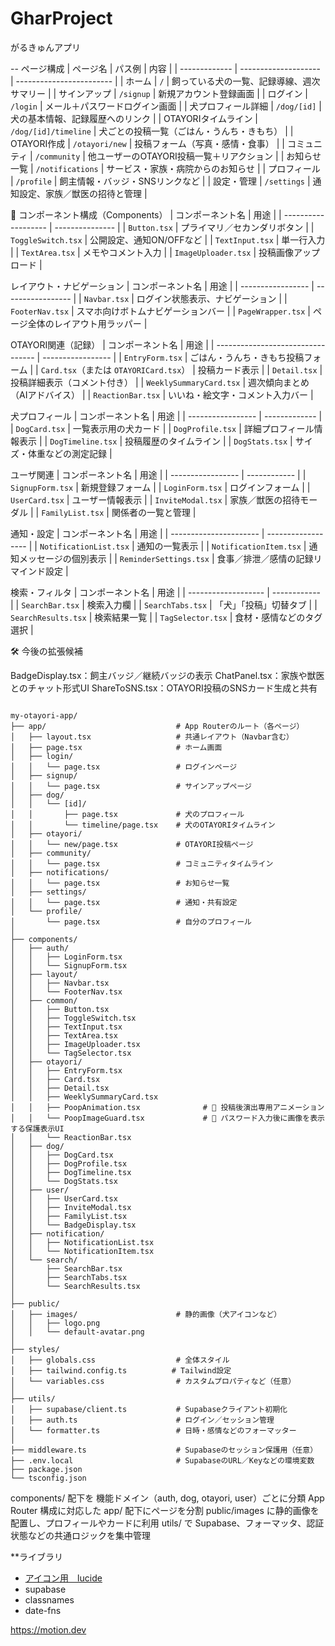 # GharProject
がるきゅんアプリ

--
ページ構成
| ページ名          | パス例                  | 内容                       |
| ------------- | -------------------- | ------------------------ |
| ホーム           | `/`                  | 飼っている犬の一覧、記録導線、週次サマリー    |
| サインアップ        | `/signup`            | 新規アカウント登録画面              |
| ログイン          | `/login`             | メール＋パスワードログイン画面          |
| 犬プロフィール詳細     | `/dog/[id]`          | 犬の基本情報、記録履歴へのリンク         |
| OTAYORIタイムライン | `/dog/[id]/timeline` | 犬ごとの投稿一覧（ごはん・うんち・きもち）    |
| OTAYORI作成     | `/otayori/new`       | 投稿フォーム（写真・感情・食事）         |
| コミュニティ        | `/community`         | 他ユーザーのOTAYORI投稿一覧＋リアクション |
| お知らせ一覧        | `/notifications`     | サービス・家族・病院からのお知らせ        |
| プロフィール        | `/profile`           | 飼主情報・バッジ・SNSリンクなど        |
| 設定・管理         | `/settings`          | 通知設定、家族／獣医の招待と管理         |

🧩 コンポーネント構成（Components）
| コンポーネント名            | 用途              |
| ------------------- | --------------- |
| `Button.tsx`        | プライマリ／セカンダリボタン  |
| `ToggleSwitch.tsx`  | 公開設定、通知ON/OFFなど |
| `TextInput.tsx`     | 単一行入力           |
| `TextArea.tsx`      | メモやコメント入力       |
| `ImageUploader.tsx` | 投稿画像アップロード      |

レイアウト・ナビゲーション
| コンポーネント名          | 用途                |
| ----------------- | ----------------- |
| `Navbar.tsx`      | ログイン状態表示、ナビゲーション  |
| `FooterNav.tsx`   | スマホ向けボトムナビゲーションバー |
| `PageWrapper.tsx` | ページ全体のレイアウト用ラッパー  |


OTAYORI関連（記録）
| コンポーネント名                          | 用途                |
| --------------------------------- | ----------------- |
| `EntryForm.tsx`                   | ごはん・うんち・きもち投稿フォーム |
| `Card.tsx`（または `OTAYORICard.tsx`） | 投稿カード表示           |
| `Detail.tsx`                      | 投稿詳細表示（コメント付き）    |
| `WeeklySummaryCard.tsx`           | 週次傾向まとめ（AIアドバイス）  |
| `ReactionBar.tsx`                 | いいね・絵文字・コメント入力バー  |


犬プロフィール
| コンポーネント名          | 用途            |
| ----------------- | ------------- |
| `DogCard.tsx`     | 一覧表示用の犬カード    |
| `DogProfile.tsx`  | 詳細プロフィール情報表示  |
| `DogTimeline.tsx` | 投稿履歴のタイムライン   |
| `DogStats.tsx`    | サイズ・体重などの測定記録 |

ユーザ関連
| コンポーネント名          | 用途           |
| ----------------- | ------------ |
| `SignupForm.tsx`  | 新規登録フォーム     |
| `LoginForm.tsx`   | ログインフォーム     |
| `UserCard.tsx`    | ユーザー情報表示     |
| `InviteModal.tsx` | 家族／獣医の招待モーダル |
| `FamilyList.tsx`  | 関係者の一覧と管理    |

通知・設定
| コンポーネント名               | 用途                 |
| ---------------------- | ------------------ |
| `NotificationList.tsx` | 通知の一覧表示            |
| `NotificationItem.tsx` | 通知メッセージの個別表示       |
| `ReminderSettings.tsx` | 食事／排泄／感情の記録リマインド設定 |


検索・フィルタ
| コンポーネント名            | 用途           |
| ------------------- | ------------ |
| `SearchBar.tsx`     | 検索入力欄        |
| `SearchTabs.tsx`    | 「犬」「投稿」切替タブ  |
| `SearchResults.tsx` | 検索結果一覧       |
| `TagSelector.tsx`   | 食材・感情などのタグ選択 |

🛠️ 今後の拡張候補

BadgeDisplay.tsx：飼主バッジ／継続バッジの表示
ChatPanel.tsx：家族や獣医とのチャット形式UI
ShareToSNS.tsx：OTAYORI投稿のSNSカード生成と共有


<pre><code>
my-otayori-app/
├── app/                             # App Routerのルート（各ページ）
│   ├── layout.tsx                   # 共通レイアウト（Navbar含む）
│   ├── page.tsx                     # ホーム画面
│   ├── login/
│   │   └── page.tsx                 # ログインページ
│   ├── signup/
│   │   └── page.tsx                 # サインアップページ
│   ├── dog/
│   │   └── [id]/
│   │       ├── page.tsx             # 犬のプロフィール
│   │       └── timeline/page.tsx    # 犬のOTAYORIタイムライン
│   ├── otayori/
│   │   └── new/page.tsx             # OTAYORI投稿ページ
│   ├── community/
│   │   └── page.tsx                 # コミュニティタイムライン
│   ├── notifications/
│   │   └── page.tsx                 # お知らせ一覧
│   ├── settings/
│   │   └── page.tsx                 # 通知・共有設定
│   └── profile/
│       └── page.tsx                 # 自分のプロフィール
│
├── components/
│   ├── auth/
│   │   ├── LoginForm.tsx
│   │   └── SignupForm.tsx
│   ├── layout/
│   │   ├── Navbar.tsx
│   │   └── FooterNav.tsx
│   ├── common/
│   │   ├── Button.tsx
│   │   ├── ToggleSwitch.tsx
│   │   ├── TextInput.tsx
│   │   ├── TextArea.tsx
│   │   ├── ImageUploader.tsx
│   │   └── TagSelector.tsx
│   ├── otayori/
│   │   ├── EntryForm.tsx
│   │   ├── Card.tsx
│   │   ├── Detail.tsx
│   │   ├── WeeklySummaryCard.tsx
│   │   ├── PoopAnimation.tsx              # 🎉 投稿後演出専用アニメーション
│   │   └── PoopImageGuard.tsx             # 🔐 パスワード入力後に画像を表示する保護表示UI
│   │   └── ReactionBar.tsx
│   ├── dog/
│   │   ├── DogCard.tsx
│   │   ├── DogProfile.tsx
│   │   ├── DogTimeline.tsx
│   │   └── DogStats.tsx
│   ├── user/
│   │   ├── UserCard.tsx
│   │   ├── InviteModal.tsx
│   │   ├── FamilyList.tsx
│   │   └── BadgeDisplay.tsx
│   ├── notification/
│   │   ├── NotificationList.tsx
│   │   └── NotificationItem.tsx
│   └── search/
│       ├── SearchBar.tsx
│       ├── SearchTabs.tsx
│       └── SearchResults.tsx
│
├── public/
│   ├── images/                      # 静的画像（犬アイコンなど）
│   │   ├── logo.png
│   │   └── default-avatar.png
│
├── styles/
│   ├── globals.css                  # 全体スタイル
│   ├── tailwind.config.ts          # Tailwind設定
│   └── variables.css                # カスタムプロパティなど（任意）
│
├── utils/
│   ├── supabase/client.ts           # Supabaseクライアント初期化
│   ├── auth.ts                      # ログイン／セッション管理
│   └── formatter.ts                 # 日時・感情などのフォーマッター
│
├── middleware.ts                    # Supabaseのセッション保護用（任意）
├── .env.local                       # SupabaseのURL／Keyなどの環境変数
├── package.json
└── tsconfig.json
</code></pre>


components/ 配下を 機能ドメイン（auth, dog, otayori, user）ごとに分類
App Router 構成に対応した app/ 配下にページを分割
public/images に静的画像を配置し、プロフィールやカードに利用
utils/ で Supabase、フォーマッタ、認証状態などの共通ロジックを集中管理

**ライブラリ
- [アイコン用　lucide](https://lucide.dev/icons/)
- supabase
- classnames
- date-fns

https://motion.dev